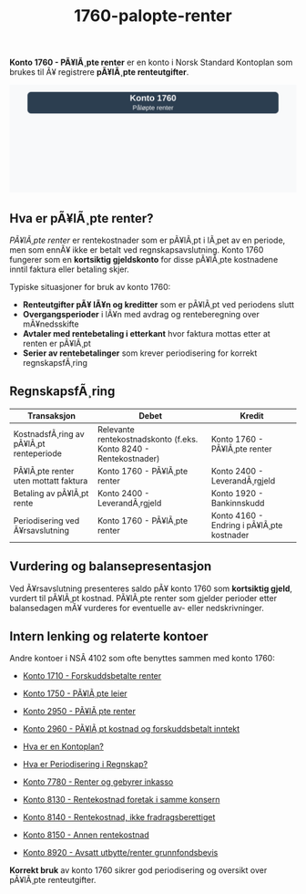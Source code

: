 ﻿---
title: "1760-palopte-renter"
meta_title: "1760-palopte-renter"
meta_description: '**Konto 1760 - PÃ¥lÃ¸pte renter** er en konto i Norsk Standard Kontoplan som brukes til Ã¥ registrere **pÃ¥lÃ¸pte renteutgifter**.'
slug: 1760-palopte-renter
type: blog
layout: pages/single
---

**Konto 1760 - PÃ¥lÃ¸pte renter** er en konto i Norsk Standard Kontoplan som brukes til Ã¥ registrere **pÃ¥lÃ¸pte renteutgifter**.

![Illustrasjon av konto 1760 PÃ¥lÃ¸pte renter](1760-palopte-renter-image.svg)

## Hva er pÃ¥lÃ¸pte renter?

*PÃ¥lÃ¸pte renter* er rentekostnader som er pÃ¥lÃ¸pt i lÃ¸pet av en periode, men som ennÃ¥ ikke er betalt ved regnskapsavslutning. Konto 1760 fungerer som en **kortsiktig gjeldskonto** for disse pÃ¥lÃ¸pte kostnadene inntil faktura eller betaling skjer.

Typiske situasjoner for bruk av konto 1760:

* **Renteutgifter pÃ¥ lÃ¥n og kreditter** som er pÃ¥lÃ¸pt ved periodens slutt
* **Overgangsperioder** i lÃ¥n med avdrag og renteberegning over mÃ¥nedsskifte
* **Avtaler med rentebetaling i etterkant** hvor faktura mottas etter at renten er pÃ¥lÃ¸pt
* **Serier av rentebetalinger** som krever periodisering for korrekt regnskapsfÃ¸ring

## RegnskapsfÃ¸ring

| Transaksjon                           | Debet                                    | Kredit                                     |
|---------------------------------------|------------------------------------------|--------------------------------------------|
| KostnadsfÃ¸ring av pÃ¥lÃ¸pt renteperiode | Relevante rentekostnadskonto (f.eks. Konto 8240 - Rentekostnader) | Konto 1760 - PÃ¥lÃ¸pte renter |
| PÃ¥lÃ¸pte renter uten mottatt faktura   | Konto 1760 - PÃ¥lÃ¸pte renter              | Konto 2400 - LeverandÃ¸rgjeld               |
| Betaling av pÃ¥lÃ¸pt rente              | Konto 2400 - LeverandÃ¸rgjeld             | Konto 1920 - Bankinnskudd                  |
| Periodisering ved Ã¥rsavslutning       | Konto 1760 - PÃ¥lÃ¸pte renter              | Konto 4160 - Endring i pÃ¥lÃ¸pte kostnader   |

## Vurdering og balansepresentasjon

Ved Ã¥rsavslutning presenteres saldo pÃ¥ konto 1760 som **kortsiktig gjeld**, vurdert til pÃ¥lÃ¸pt kostnad. PÃ¥lÃ¸pte renter som gjelder perioder etter balansedagen mÃ¥ vurderes for eventuelle av- eller nedskrivninger.

## Intern lenking og relaterte kontoer

Andre kontoer i NSÂ 4102 som ofte benyttes sammen med konto 1760:

* [Konto 1710 - Forskuddsbetalte renter](/blogs/kontoplan/1710-forskuddsbetalte-renter "Konto 1710 - Forskuddsbetalte renter: RegnskapsfÃ¸ring av forskuddsbetalte renteutgifter")
* [Konto 1750 - PÃ¥lÃ¸pte leier](/blogs/kontoplan/1750-palopte-leier "Konto 1750 - PÃ¥lÃ¸pte leier: RegnskapsfÃ¸ring av pÃ¥lÃ¸pte leiekostnader")
* [Konto 2950 - PÃ¥lÃ¸pte renter](/blogs/kontoplan/2950-palopte-renter "Konto 2950 - PÃ¥lÃ¸pte renter: RegnskapsfÃ¸ring av pÃ¥lÃ¸pte renteutgifter")
* [Konto 2960 - PÃ¥lÃ¸pt kostnad og forskuddsbetalt inntekt](/blogs/kontoplan/2960-palopte-kostnad-og-forskuddsbetalt-inntekt "Konto 2960 - PÃ¥lÃ¸pt kostnad og forskuddsbetalt inntekt: RegnskapsfÃ¸ring av pÃ¥lÃ¸pt kostnad og forskuddsbetalt inntekt")
* [Hva er en Kontoplan?](/blogs/regnskap/hva-er-kontoplan "Hva er en Kontoplan? Komplett Guide til Kontoplaner i Norsk Regnskap")
* [Hva er Periodisering i Regnskap?](/blogs/regnskap/hva-er-periodisering "Hva er Periodisering i Regnskap? Guide til periodisering av kostnader og inntekter")

* [Konto 7780 - Renter og gebyrer inkasso](/blogs/kontoplan/7780-renter-og-gebyrer-inkasso "Konto 7780 - Renter og gebyrer inkasso: RegnskapsfÃ¸ring av renter og gebyrer ved inkasso")
* [Konto 8130 - Rentekostnad foretak i samme konsern](/blogs/kontoplan/8130-rentekostnad-foretak-i-samme-konsern "Konto 8130 - Rentekostnad foretak i samme konsern")
* [Konto 8140 - Rentekostnad, ikke fradragsberettiget](/blogs/kontoplan/8140-rentekostnad-ikke-fradragsberettiget "Konto 8140 - Rentekostnad, ikke fradragsberettiget i Norsk Standard Kontoplan")
* [Konto 8150 - Annen rentekostnad](/blogs/kontoplan/8150-annen-rentekostnad "Konto 8150 - Annen rentekostnad: Guide til andre rentekostnader")
* [Konto 8920 - Avsatt utbytte/renter grunnfondsbevis](/blogs/kontoplan/8920-avsatt-utbytte-renter-grunnfondsbevis "Konto 8920 - Avsatt utbytte/renter grunnfondsbevis: Avsetning av utbytte og renter pÃ¥ grunnfondsbevis som kortsiktig gjeld")

**Korrekt bruk** av konto 1760 sikrer god periodisering og oversikt over pÃ¥lÃ¸pte renteutgifter.
